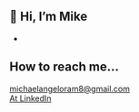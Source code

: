 ## 👋 Hi, I’m Mike
- 





## How to reach me...
michaelangeloram8@gmail.com
<br>
[At LinkedIn](https://www.linkedin.com/in/wsupmike/)

